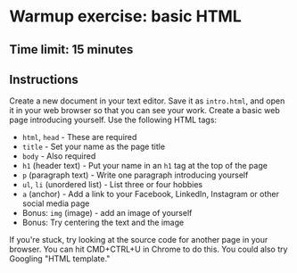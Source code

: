 # Warmup exercise: basic HTML

## Time limit: 15 minutes

## Instructions

Create a new document in your text editor. Save it as `intro.html`, and
open it in your web browser so that you can see your work.  Create a
basic web page introducing yourself. Use the following HTML tags:

- `html`, `head` - These are required
- `title` - Set your name as the page title
- `body` - Also required
- `h1` (header text) - Put your name in an `h1` tag at the top of the page
- `p` (paragraph text) - Write one paragraph introducing yourself
- `ul`, `li` (unordered list) - List three or four hobbies
- `a` (anchor) - Add a link to your Facebook, LinkedIn, Instagram or
  other social media page
- Bonus: `img` (image) - add an image of yourself
- Bonus: Try centering the text and the image

If you're stuck, try looking at the source code for another page in your
browser. You can hit CMD+CTRL+U in Chrome to do this. You could also try
Googling "HTML template."

